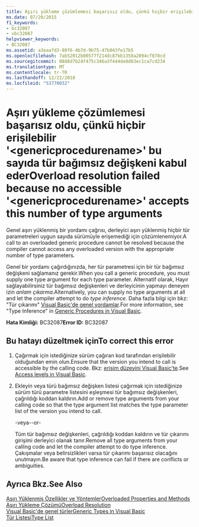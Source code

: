 ```yaml
---
title: Aşırı yükleme çözümlemesi başarısız oldu, çünkü hiçbir erişilebilir '&lt;genericprocedurename&gt;' bu sayıda tür bağımsız değişkeni kabul eder
ms.date: 07/20/2015
f1_keywords:
- bc32087
- vbc32087
helpviewer_keywords:
- BC32087
ms.assetid: a3eaafd3-80f6-4b7d-9b75-47b043fe17b5
ms.openlocfilehash: 7ab52012b00577f214dc87bb1358a2094cf878cd
ms.sourcegitcommit: 0888d7b24f475c346a3f444de8d83ec1ca7cd234
ms.translationtype: MT
ms.contentlocale: tr-TR
ms.lasthandoff: 12/22/2018
ms.locfileid: "53770032"
---
```

# <a name="overload-resolution-failed-because-no-accessible-ltgenericprocedurenamegt-accepts-this-number-of-type-arguments"></a><span data-ttu-id="a2573-102">Aşırı yükleme çözümlemesi başarısız oldu, çünkü hiçbir erişilebilir '&lt;genericprocedurename&gt;' bu sayıda tür bağımsız değişkeni kabul eder</span><span class="sxs-lookup"><span data-stu-id="a2573-102">Overload resolution failed because no accessible '&lt;genericprocedurename&gt;' accepts this number of type arguments</span></span>
<span data-ttu-id="a2573-103">Genel aşırı yüklenmiş bir yordamı çağrısı, derleyici aşırı yüklenmiş hiçbir tür parametreleri uygun sayıda sürümüyle erişemediği için çözümlenemiyor.</span><span class="sxs-lookup"><span data-stu-id="a2573-103">A call to an overloaded generic procedure cannot be resolved because the compiler cannot access any overloaded version with the appropriate number of type parameters.</span></span>  
  
 <span data-ttu-id="a2573-104">Genel bir yordamı çağırdığınızda, her tür parametresi için bir tür bağımsız değişkeni sağlamanız gerekir.</span><span class="sxs-lookup"><span data-stu-id="a2573-104">When you call a generic procedure, you must supply one type argument for each type parameter.</span></span> <span data-ttu-id="a2573-105">Alternatif olarak, Hayır sağlayabilirsiniz tür bağımsız değişkenleri ve derleyicinin yapmayı deneyen izin *anlam çıkarma*.</span><span class="sxs-lookup"><span data-stu-id="a2573-105">Alternatively, you can supply no type arguments at all and let the compiler attempt to do *type inference*.</span></span> <span data-ttu-id="a2573-106">Daha fazla bilgi için bkz: "Tür çıkarımı" [Visual Basic'de genel yordamlar](../../visual-basic/programming-guide/language-features/data-types/generic-procedures.md).</span><span class="sxs-lookup"><span data-stu-id="a2573-106">For more information, see "Type Inference" in [Generic Procedures in Visual Basic](../../visual-basic/programming-guide/language-features/data-types/generic-procedures.md).</span></span>  
  
 <span data-ttu-id="a2573-107">**Hata Kimliği:** BC32087</span><span class="sxs-lookup"><span data-stu-id="a2573-107">**Error ID:** BC32087</span></span>  
  
## <a name="to-correct-this-error"></a><span data-ttu-id="a2573-108">Bu hatayı düzeltmek için</span><span class="sxs-lookup"><span data-stu-id="a2573-108">To correct this error</span></span>  
  
1.  <span data-ttu-id="a2573-109">Çağırmak için istediğinize sürüm çağıran kod tarafından erişilebilir olduğundan emin olun.</span><span class="sxs-lookup"><span data-stu-id="a2573-109">Ensure that the version you intend to call is accessible by the calling code.</span></span> <span data-ttu-id="a2573-110">Bkz: [erişim düzeyini Visual Basic'te](../../visual-basic/programming-guide/language-features/declared-elements/access-levels.md).</span><span class="sxs-lookup"><span data-stu-id="a2573-110">See [Access levels in Visual Basic](../../visual-basic/programming-guide/language-features/declared-elements/access-levels.md).</span></span>  
  
2.  <span data-ttu-id="a2573-111">Ekleyin veya türü bağımsız değişken listesi çağırmak için istediğinize sürüm türü parametre listesini eşleşmesi tür bağımsız değişkenleri, çağrıldığı koddan kaldırın.</span><span class="sxs-lookup"><span data-stu-id="a2573-111">Add or remove type arguments from your calling code so that the type argument list matches the type parameter list of the version you intend to call.</span></span>  
  
     <span data-ttu-id="a2573-112">-veya-</span><span class="sxs-lookup"><span data-stu-id="a2573-112">-or-</span></span>  
  
     <span data-ttu-id="a2573-113">Tüm tür bağımsız değişkenleri, çağrıldığı koddan kaldırın ve tür çıkarımı girişimi derleyici olanak tanır.</span><span class="sxs-lookup"><span data-stu-id="a2573-113">Remove all type arguments from your calling code and let the compiler attempt to do type inference.</span></span> <span data-ttu-id="a2573-114">Çakışmalar veya belirsizlikleri varsa tür çıkarımı başarısız olacağını unutmayın.</span><span class="sxs-lookup"><span data-stu-id="a2573-114">Be aware that type inference can fail if there are conflicts or ambiguities.</span></span>  
  
## <a name="see-also"></a><span data-ttu-id="a2573-115">Ayrıca Bkz.</span><span class="sxs-lookup"><span data-stu-id="a2573-115">See Also</span></span>  
 [<span data-ttu-id="a2573-116">Aşırı Yüklenmiş Özellikler ve Yöntemler</span><span class="sxs-lookup"><span data-stu-id="a2573-116">Overloaded Properties and Methods</span></span>](../../visual-basic/programming-guide/language-features/objects-and-classes/overloaded-properties-and-methods.md)  
 [<span data-ttu-id="a2573-117">Aşırı Yükleme Çözümü</span><span class="sxs-lookup"><span data-stu-id="a2573-117">Overload Resolution</span></span>](../../visual-basic/programming-guide/language-features/procedures/overload-resolution.md)  
 [<span data-ttu-id="a2573-118">Visual Basic'de genel türler</span><span class="sxs-lookup"><span data-stu-id="a2573-118">Generic Types in Visual Basic</span></span>](../../visual-basic/programming-guide/language-features/data-types/generic-types.md)  
 [<span data-ttu-id="a2573-119">Tür Listesi</span><span class="sxs-lookup"><span data-stu-id="a2573-119">Type List</span></span>](../../visual-basic/language-reference/statements/type-list.md)
